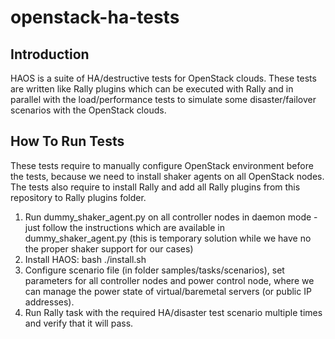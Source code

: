 openstack-ha-tests
==================

## Introduction
HAOS is a suite of HA/destructive tests for OpenStack clouds. These tests are written
like Rally plugins which can be executed with Rally and in parallel with the
load/performance tests to simulate some disaster/failover scenarios with the OpenStack clouds.

## How To Run Tests
These tests require to manually configure OpenStack environment before the tests, because we need
to install shaker agents on all OpenStack nodes. The tests also require to install Rally and add
all Rally plugins from this repository to Rally plugins folder.

1. Run dummy_shaker_agent.py on all controller nodes in daemon mode - just follow the instructions which are available in dummy_shaker_agent.py (this is temporary solution while we have no the proper shaker support for our cases)
2. Install HAOS: bash ./install.sh
3. Configure scenario file (in folder samples/tasks/scenarios), set parameters for all controller nodes and power control node, where we can manage the power state of virtual/baremetal servers (or public IP addresses).
4. Run Rally task with the required HA/disaster test scenario multiple times and verify that it will pass.